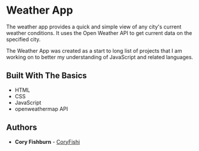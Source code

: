 # Weather App

The weather app provides a quick and simple view of any city's current weather conditions. It uses the Open Weather API to get current data on the specified city.

The Weather App was created as a start to long list of projects that I am working on to better my understanding of JavaScript and related languages.

## Built With The Basics

* HTML
* CSS
* JavaScript
* openweathermap API

## Authors

* **Cory Fishburn** - [CoryFishi](https://github.com/CoryFishi)
